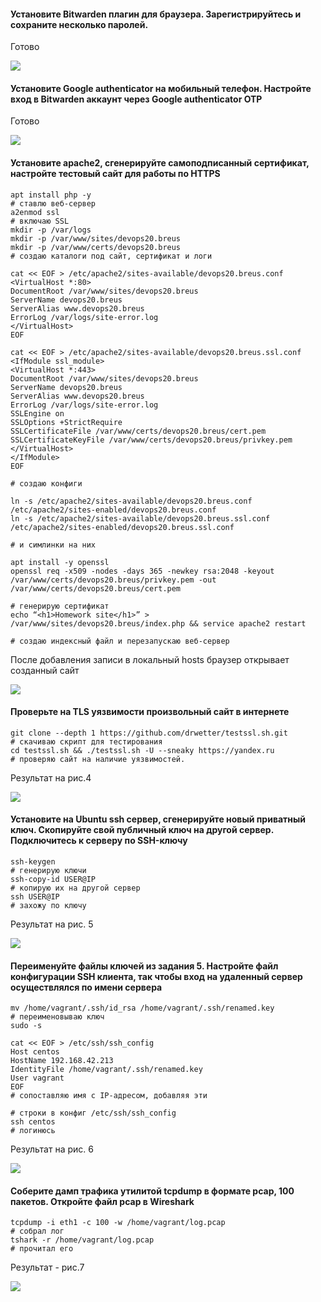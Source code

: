 #### Установите Bitwarden плагин для браузера. Зарегистрируйтесь и сохраните несколько паролей.
Готово
<p><img src="img\рис.1.png">

#### Установите Google authenticator на мобильный телефон. Настройте вход в Bitwarden аккаунт через Google authenticator OTP

Готово 
<p><img src="img\рис.2.png">

#### Установите apache2, сгенерируйте самоподписанный сертификат, настройте тестовый сайт для работы по HTTPS
```source-shell
apt install php -y                                                                      # ставлю веб-сервер
a2enmod ssl                                                               # включаю SSL
mkdir -p /var/logs
mkdir -p /var/www/sites/devops20.breus
mkdir -p /var/www/certs/devops20.breus                                    # создаю каталоги под сайт, сертификат и логи

cat << EOF > /etc/apache2/sites-available/devops20.breus.conf
<VirtualHost *:80>
DocumentRoot /var/www/sites/devops20.breus
ServerName devops20.breus
ServerAlias www.devops20.breus
ErrorLog /var/logs/site-error.log
</VirtualHost>
EOF

cat << EOF > /etc/apache2/sites-available/devops20.breus.ssl.conf
<IfModule ssl_module>
<VirtualHost *:443>
DocumentRoot /var/www/sites/devops20.breus
ServerName devops20.breus
ServerAlias www.devops20.breus
ErrorLog /var/logs/site-error.log
SSLEngine on
SSLOptions +StrictRequire
SSLCertificateFile /var/www/certs/devops20.breus/cert.pem
SSLCertificateKeyFile /var/www/certs/devops20.breus/privkey.pem
</VirtualHost>
</IfModule>
EOF
                                                                          # создаю конфиги
                                                                          
ln -s /etc/apache2/sites-available/devops20.breus.conf /etc/apache2/sites-enabled/devops20.breus.conf
ln -s /etc/apache2/sites-available/devops20.breus.ssl.conf /etc/apache2/sites-enabled/devops20.breus.ssl.conf 
                                                                          # и симлинки на них

apt install -y openssl
openssl req -x509 -nodes -days 365 -newkey rsa:2048 -keyout /var/www/certs/devops20.breus/privkey.pem -out /var/www/certs/devops20.breus/cert.pem 
                                                                          # генерирую сертификат
echo “<h1>Homework site</h1>” > /var/www/sites/devops20.breus/index.php && service apache2 restart 
                                                                          # создаю индексный файл и перезапускаю веб-сервер
```
После добавления записи в локальный hosts браузер открывает созданный сайт
<p><img src="img\рис.3.png">


#### Проверьте на TLS уязвимости произвольный сайт в интернете
```source-shell
git clone --depth 1 https://github.com/drwetter/testssl.sh.git             # скачиваю скрипт для тестирования
cd testssl.sh && ./testssl.sh -U --sneaky https://yandex.ru                # проверяю сайт на наличие уязвимостей.
```
Результат на рис.4
<p><img src="img\рис.4.png">

#### Установите на Ubuntu ssh сервер, сгенерируйте новый приватный ключ. Скопируйте свой публичный ключ на другой сервер. Подключитесь к серверу по SSH-ключу
```source-shell
ssh-keygen                                                                 # генерирую ключи
ssh-copy-id USER@IP                                                        # копирую их на другой сервер
ssh USER@IP                                                                # захожу по ключу
```
Результат на рис. 5
<p><img src="img\рис.5.png">

#### Переименуйте файлы ключей из задания 5. Настройте файл конфигурации SSH клиента, так чтобы вход на удаленный сервер осуществлялся по имени сервера
```source-shell
mv /home/vagrant/.ssh/id_rsa /home/vagrant/.ssh/renamed.key                # переименовываю ключ
sudo -s

cat << EOF > /etc/ssh/ssh_config
Host centos
HostName 192.168.42.213
IdentityFile /home/vagrant/.ssh/renamed.key
User vagrant
EOF                                                                        # сопоставляю имя с IP-адресом, добавляя эти
                                                                           # строки в конфиг /etc/ssh/ssh_config
ssh centos                                                                 # логинюсь
```
Результат на рис. 6
<p><img src="img\рис.6.png">

#### Соберите дамп трафика утилитой tcpdump в формате pcap, 100 пакетов. Откройте файл pcap в Wireshark
```source-shell
tcpdump -i eth1 -c 100 -w /home/vagrant/log.pcap                           # собрал лог
tshark -r /home/vagrant/log.pcap                                           # прочитал его
 ```
Результат - рис.7
<p><img src="img\рис.7.png">